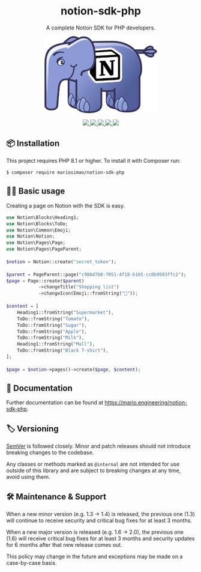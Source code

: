 <h1 align="center">notion-sdk-php</h1>
<p align="center">A complete Notion SDK for PHP developers.</p>

<p align="center">
<a href="https://mario.engineering/notion-sdk-php">
    <img src="./docs/public/logo.png" width="300">
</a>
</p>

<p align="center">
    <a href="https://app.codecov.io/gh/mariosimao/notion-sdk-php">
        <image src="https://img.shields.io/codecov/c/github/mariosimao/notion-sdk-php?token=ZKKCWDY4QX">
    </a>
    <a href="https://shepherd.dev/github/mariosimao/notion-sdk">
        <image src="https://shepherd.dev/github/mariosimao/notion-sdk/coverage.svg">
    </a>
    <a href="https://developers.notion.com/reference/versioning">
        <image src="https://img.shields.io/badge/API%20Version-2022--06--28-%23212121">
    </a>
    <a href="https://packagist.org/packages/mariosimao/notion-sdk-php">
        <image src="https://img.shields.io/packagist/php-v/mariosimao/notion-sdk-php?color=%23787CB5">
    </a>
    <a href="https://packagist.org/packages/mariosimao/notion-sdk-php">
        <image src="https://img.shields.io/packagist/dt/mariosimao/notion-sdk-php?color=%23FF8A65">
    </a>
</p>

    
## 📦 Installation

This project requires PHP 8.1 or higher. To install it with Composer run:
        
```bash
$ composer require mariosimao/notion-sdk-php
```
        
## 👩‍💻 Basic usage
        
Creating a page on Notion with the SDK is easy.
        
```php
use Notion\Blocks\Heading1;
use Notion\Blocks\ToDo;
use Notion\Common\Emoji;
use Notion\Notion;
use Notion\Pages\Page;
use Notion\Pages\PageParent;

$notion = Notion::create("secret_token");

$parent = PageParent::page("c986d7b0-7051-4f18-b165-cc0b9503ffc2");
$page = Page::create($parent)
            ->changeTitle("Shopping list")
            ->changeIcon(Emoji::fromString("🛒"));

$content = [
    Heading1::fromString("Supermarket"),
    ToDo::fromString("Tomato"),
    ToDo::fromString("Sugar"),
    ToDo::fromString("Apple"),
    ToDo::fromString("Milk"),
    Heading1::fromString("Mall"),
    ToDo::fromString("Black T-shirt"),
];

$page = $notion->pages()->create($page, $content);
```

## 📄 Documentation

Further documentation can be found at https://mario.engineering/notion-sdk-php.
        
## 🏷️ Versioning

[SemVer](semver.org) is followed closely. Minor and patch releases should not introduce breaking changes to the codebase.

Any classes or methods marked as `@internal` are not intended for use outside of this library and are subject to breaking changes at any time, avoid using them.

## 🛠️ Maintenance & Support
When a new minor version (e.g. 1.3 -> 1.4) is released, the previous one (1.3) will continue to receive security and critical bug fixes for at least 3 months.

When a new major version is released (e.g. 1.6 -> 2.0), the previous one (1.6) will receive critical bug fixes for at least 3 months and security updates for 6 months after that new release comes out.

This policy may change in the future and exceptions may be made on a case-by-case basis.
